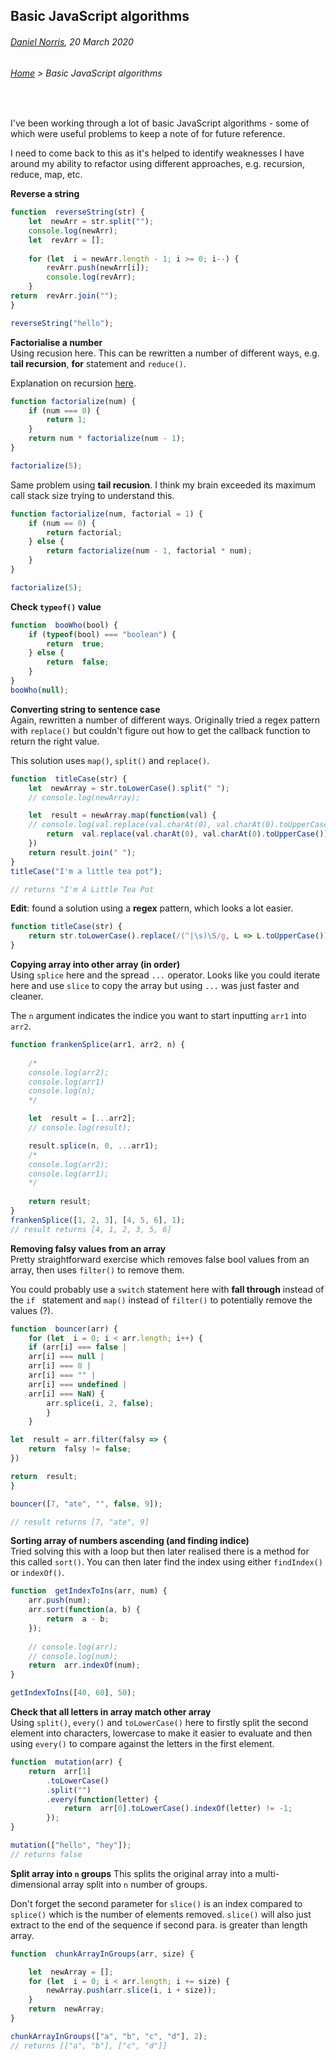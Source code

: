 ## Basic JavaScript algorithms

###### [Daniel Norris](https://github.com/daniel-norris), 20 March 2020 
 
###### [Home](./) > Basic JavaScript algorithms

<br> 

I've been working through a lot of basic JavaScript algorithms - some of which were useful problems to keep a note of for future reference. 

I need to come back to this as it's helped to identify weaknesses I have around my ability to refactor using different approaches, e.g. recursion, reduce, map, etc. 

**Reverse a string**  
```javascript
function  reverseString(str) {
	let  newArr = str.split("");
	console.log(newArr);
	let  revArr = [];
	
	for (let  i = newArr.length - 1; i >= 0; i--) {
		revArr.push(newArr[i]);
		console.log(revArr);
	}
return  revArr.join("");
}

reverseString("hello");
```
**Factorialise a number**  
Using recusion here. This can be rewritten a number of different ways, e.g. **tail recursion**, **for** statement and `reduce()`. 

Explanation on recursion [here](https://www.youtube.com/watch?v=k7-N8R0-KY4). 

```javascript
function factorialize(num) {
	if (num === 0) {
		return 1;
	}
	return num * factorialize(num - 1);
}

factorialize(5);
```
Same problem using **tail recusion**.  I think my brain exceeded its maximum call stack size trying to understand this. 
~~~javascript
function factorialize(num, factorial = 1) {
	if (num == 0) {
		return factorial;
	} else {
		return factorialize(num - 1, factorial * num);
	}
}

factorialize(5);
~~~

**Check `typeof()` value**
```javascript 
function  booWho(bool) {
	if (typeof(bool) === "boolean") {
		return  true;
	} else {
		return  false;
	}
}
booWho(null);
```
**Converting string to sentence case**  
Again, rewritten a number of different ways. Originally tried a regex pattern with `replace()` but couldn't figure out how to get the callback function to return the right value. 

This solution uses `map()`, `split()` and `replace()`. 
```javascript
function  titleCase(str) {
	let  newArray = str.toLowerCase().split(" ");
	// console.log(newArray);

	let  result = newArray.map(function(val) {
	// console.log(val.replace(val.charAt(0), val.charAt(0).toUpperCase()));
		return  val.replace(val.charAt(0), val.charAt(0).toUpperCase());
	})
	return result.join(" "); 
}
titleCase("I'm a little tea pot");

// returns "I'm A Little Tea Pot
```
**Edit**: found a solution using a **regex** pattern, which looks a lot easier. 

```javascript
function titleCase(str) { 
	return str.toLowerCase().replace(/(^|\s)\S/g, L => L.toUpperCase()); 
}
```
**Copying array into other array (in order)**  
Using `splice` here and the spread `...` operator. Looks like you could iterate here and use `slice` to copy the array but using `...` was just faster and cleaner. 

The `n` argument indicates the indice you want to start inputting `arr1` into `arr2`. 

```javascript
function frankenSplice(arr1, arr2, n) {
 
	/*
	console.log(arr2);
	console.log(arr1)
	console.log(n);
	*/

	let  result = [...arr2];
	// console.log(result);

	result.splice(n, 0, ...arr1);
	/*
	console.log(arr2);
	console.log(arr1);
	*/
	
	return result;
}
frankenSplice([1, 2, 3], [4, 5, 6], 1);
// result returns [4, 1, 2, 3, 5, 6] 
```
**Removing falsy values from an array**  
Pretty straightforward exercise which removes false bool values from an array, then uses `filter()` to remove them. 

You could probably use a `switch` statement here with **fall through** instead of the `if ` statement and `map()`  instead of `filter()` to potentially remove the values (?). 
```js
function  bouncer(arr) {
	for (let  i = 0; i < arr.length; i++) {
	if (arr[i] === false |
	arr[i] === null |
	arr[i] === 0 |
	arr[i] === "" |
	arr[i] === undefined |
	arr[i] === NaN) {
		arr.splice(i, 2, false);
		}
	}

let  result = arr.filter(falsy => {
	return  falsy != false;
})

return  result;
}

bouncer([7, "ate", "", false, 9]);

// result returns [7, "ate", 9] 
```
**Sorting array of numbers ascending (and finding indice)**  
Tried solving this with a loop but then later realised there is a method for this called `sort()`.  You can then later find the index using either `findIndex()` or `indexOf()`. 

```javascript 
function  getIndexToIns(arr, num) {
	arr.push(num);
	arr.sort(function(a, b) {
		return  a - b;
	});
	
	// console.log(arr);
	// console.log(num);
	return  arr.indexOf(num);
}

getIndexToIns([40, 60], 50);
```
**Check that all letters in array match other array**  
Using `split()`, `every()` and `toLowerCase()` here to firstly split the second element into characters, lowercase to make it easier to evaluate and then using `every()` to compare against the letters in the first element. 

```javascript
function  mutation(arr) {
	return  arr[1]
		.toLowerCase()
		.split("")
		.every(function(letter) {
			return  arr[0].toLowerCase().indexOf(letter) != -1;
		});
}

mutation(["hello", "hey"]);
// returns false 
```
**Split array into `n` groups** 
This splits the original array into a multi-dimensional array split into `n` number of groups. 

Don't forget the second parameter for `slice()` is an index compared to `splice()` which is the number of elements removed. `slice()` will also just extract to the end of the sequence if second para. is greater than length array. 

```javascript 
function  chunkArrayInGroups(arr, size) {

	let  newArray = [];
	for (let  i = 0; i < arr.length; i += size) {
		newArray.push(arr.slice(i, i + size));
	}
	return  newArray;
}

chunkArrayInGroups(["a", "b", "c", "d"], 2);
// returns [["a", "b"], ["c", "d"]]
```

